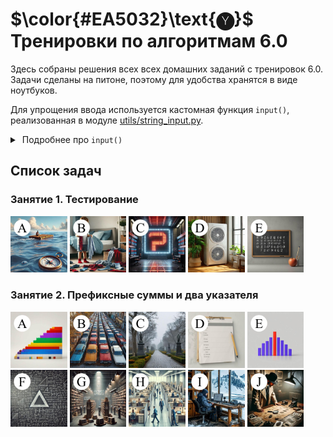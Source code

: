 # $\color{#EA5032}\text{🅨}$ Тренировки по алгоритмам 6.0

Здесь собраны решения всех всех домашних заданий с тренировок 6.0. Задачи сделаны на питоне, поэтому для удобства хранятся в виде ноутбуков. 

Для упрощения ввода используется кастомная функция `input()`, реализованная в модуле [utils/string_input.py](utils/string_input.py).

<details>
<summary>&nbsp;Подробнее про <code>input()</code></summary>
<blockquote></blockquote>
<blockquote>
    
Неудобно каждый раз вводить данные для тестов вручную с клавиатуры, особенно если они состоят из кучи длинных строк. Читать из файла тоже неудобно, потому что для этого надо в отдельном окне/вкладке держать еще и этот файл, нажимая <kbd>ctrl+s</kbd> каждый раз, когда в нем что-то поменяется.

Поэтому и был реализован кастомный `input()`. Он работает точно так же, как и встроенный, но читает не из стандартного ввода с клавиатуры, а из специальной строковой переменной. Соответственно, прежде чем считывать оттуда, необходимо записать в эту строковую переменную нужные строки с помощью `set_input()`. Например:
```Python
# Пишем сюда входные данные
set_input("""
5
1 2 3 4 5
""")

# Считываем их, как будто их вводят с клавиатуры
n = int(input())
array = list(map(int, input().split()))
```

В итоге можно через `set_input()` вставлять любые входные данные, а потом считывать их с помощью `input()`, как будто они вводятся с клавиатуры. Если все входные данные прочитаны из строки (или если они и вовсе не были туда записаны), `input()` работает в штатном режиме, считывая с клавиатуры.

P.S. Можно было сделать это и через перенаправление потока ввода, но в Jupyter ввод устроен иначе, и это так просто не сработает.

</blockquote>
</details>

## Список задач

### Занятие 1. Тестирование

<a href="homework_1.ipynb"><img src="images/1A.jpg" width="18%"/></a>
<a href="homework_1.ipynb"><img src="images/1B.jpg" width="18%"/></a>
<a href="homework_1.ipynb"><img src="images/1C.jpg" width="18%"/></a>
<a href="homework_1.ipynb"><img src="images/1D.jpg" width="18%"/></a>
<a href="homework_1.ipynb"><img src="images/1E.jpg" width="18%"/></a>

### Занятие 2. Префиксные суммы и два указателя

<a href="homework_2.ipynb"><img src="images/2A.jpg" width="18%"/></a>
<a href="homework_2.ipynb"><img src="images/2B.jpg" width="18%"/></a>
<a href="homework_2.ipynb"><img src="images/2C.jpg" width="18%"/></a>
<a href="homework_2.ipynb"><img src="images/2D.jpg" width="18%"/></a>
<a href="homework_2.ipynb"><img src="images/2E.jpg" width="18%"/></a>
<a href="homework_2.ipynb"><img src="images/2F.jpg" width="18%"/></a>
<a href="homework_2.ipynb"><img src="images/2G.jpg" width="18%"/></a>
<a href="homework_2.ipynb"><img src="images/2H.jpg" width="18%"/></a>
<a href="homework_2.ipynb"><img src="images/2I.jpg" width="18%"/></a>
<a href="homework_2.ipynb"><img src="images/2J.jpg" width="18%"/></a>